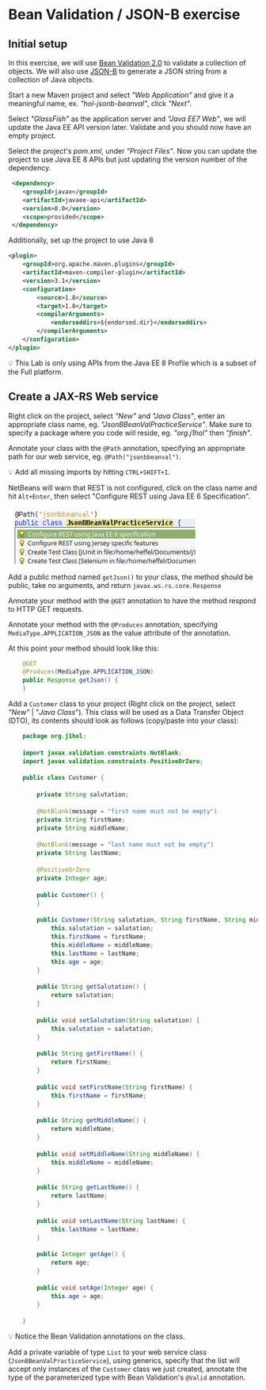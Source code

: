 # Bean Validation / JSON-B exercise

## Initial setup

In this exercise, we will use [Bean Validation 2.0](http://beanvalidation.org/) to validate a collection of objects. We will also use [JSON-B](http://json-b.net/) to generate a JSON string from a collection of Java objects.

Start a new Maven project and select *"Web Application"* and give it a meaningful name, ex. *"hol-jsonb-beanval"*, click *"Next"*.

Select *"GlassFish"* as the application server and *"Java EE7 Web"*, we will update the Java EE API version later. Validate and you should now have an empty project.

Select the project's *pom.xml*, under *"Project Files"*. Now you can update the project to use Java EE 8 APIs but just updating the version number of the *<javaee-web-api>* dependency.

```xml
 <dependency>
    <groupId>javax</groupId>
    <artifactId>javaee-api</artifactId>
    <version>8.0</version>
    <scope>provided</scope>
 </dependency>
```

Additionally, set up the project to use Java 8

```xml
<plugin>
    <groupId>org.apache.maven.plugins</groupId>
    <artifactId>maven-compiler-plugin</artifactId>
    <version>3.1</version>
    <configuration>
        <source>1.8</source>
        <target>1.8</target>
        <compilerArguments>
            <endorseddirs>${endorsed.dir}</endorseddirs>
        </compilerArguments>
    </configuration>
</plugin>
```

:bulb: This Lab is only using APIs from the Java EE 8 Profile which is a subset of the Full platform.

## Create a JAX-RS Web service

Right click on the project, select *"New"* and *"Java Class"*, enter an appropriate class name, eg. *"JsonBBeanValPracticeService"*. Make sure to specify a package where you code will reside, eg. *"org.j1hol"* then *"finish"*.  

Annotate your class with the `@Path` annotation, specifying an appropriate path for our web service, eg. `@Path("jsonbbeanval")`.

:bulb: Add all missing imports by hitting `CTRL+SHIFT+I`.

NetBeans will warn that REST is not configured, click on the class name and hit `Alt+Enter`, then select "Configure REST using Java EE 6 Specification".

![Configure REST](pic/pic-configure-rest.jpg)

Add a public method named `getJson()` to your class, the method should be public, take no arguments, and return `javax.ws.rs.core.Response`

Annotate your method with the `@GET` annotation to have the method respond to HTTP GET requests.

Annotate your method with the `@Produces` annotation, specifying `MediaType.APPLICATION_JSON` as the value attribute of the annotation.

At this point your method should look like this:

```java
    @GET
    @Produces(MediaType.APPLICATION_JSON)
    public Response getJson() {
    }
```
Add a `Customer` class to your project (Right click on the project, select *"New"* | "*Java Class*"). This class will be used as a Data Transfer Object (DTO), its contents should look as follows (copy/paste into your class):

```java
    package org.j1hol;

    import javax.validation.constraints.NotBlank;
    import javax.validation.constraints.PositiveOrZero;

    public class Customer {

        private String salutation;

        @NotBlank(message = "first name must not be empty")
        private String firstName;
        private String middleName;

        @NotBlank(message = "last name must not be empty")
        private String lastName;

        @PositiveOrZero
        private Integer age;

        public Customer() {
        }

        public Customer(String salutation, String firstName, String middleName, String lastName, Integer age) {
            this.salutation = salutation;
            this.firstName = firstName;
            this.middleName = middleName;
            this.lastName = lastName;
            this.age = age;
        }

        public String getSalutation() {
            return salutation;
        }

        public void setSalutation(String salutation) {
            this.salutation = salutation;
        }

        public String getFirstName() {
            return firstName;
        }

        public void setFirstName(String firstName) {
            this.firstName = firstName;
        }

        public String getMiddleName() {
            return middleName;
        }

        public void setMiddleName(String middleName) {
            this.middleName = middleName;
        }

        public String getLastName() {
            return lastName;
        }

        public void setLastName(String lastName) {
            this.lastName = lastName;
        }

        public Integer getAge() {
            return age;
        }

        public void setAge(Integer age) {
            this.age = age;
        }

    }
```
:bulb: Notice the Bean Validation annotations on the class.

Add a private variable of type `List` to your web service class (`JsonBBeanValPracticeService`), using generics, specify that the list will accept only instances of the `Customer` class we just created, annotate the type of the parameterized type with Bean Validation's `@Valid` annotation.

```java
```
